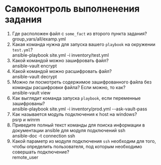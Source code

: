 # Самоконтроль выполненения задания

1. Где расположен файл с `some_fact` из второго пункта задания?  
		group_vars/all/examp.yml
2. Какая команда нужна для запуска вашего `playbook` на окружении `test.yml`?  
		ansible-playbook site.yml -i inventory/test.yml
3. Какой командой можно зашифровать файл?  
		ansible-vault encrypt <file path>
4. Какой командой можно расшифровать файл?  
		ansible-vault decrypt <file path>
5. Можно ли посмотреть содержимое зашифрованного файла без команды расшифровки файла? Если можно, то как?  
		ansible-vault view <file path>
6. Как выглядит команда запуска `playbook`, если переменные зашифрованы?  
		ansible-playbook site.yml -i inventory/prod.yml --ask-vault-pass
7. Как называется модуль подключения к host на windows?  
		psrp и winrm
8. Приведите полный текст команды для поиска информации в документации ansible для модуля подключений ssh  
		ansible-doc -t connection ssh
9. Какой параметр из модуля подключения `ssh` необходим для того, чтобы определить пользователя, под которым необходимо совершать подключение?  
		remote_user
